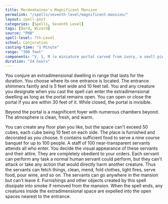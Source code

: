 ```yaml
---
title: Mordenkainen's Magnificent Mansion
permalink: "/spells/seventh-level/magnificent-mansion/"
layout: spell-post
categories: [Spells, Seventh Level]
tags: [Bard, Wizard]
source: "PHB"
spell-level: 7th-Level
school: Conjuration
casting-time: "1 Minute"
range: "300 feet"
components: "V, S, M (a miniature portal carved from ivory, a small piece of polished marble, and a tiny silver spoon, each item worth at least 5gp)"
duration: "24 hours"
---
```


You conjure an extradimensional dwelling in range that lasts for the duration. You choose where its one entrance is located. The entrance shimmers faintly and is 5 feet wide and 10 feet tall. You and any creature you designate when you cast the spell can enter the extradimensional dwelling as long as the portal remains open. You can open or close the portal if you are within 30 feet of it. While closed, the portal is invisible.

Beyond the portal is a magnificent foyer with numerous chambers beyond. The atmosphere is clean, fresh, and warm.

You can create any floor plan you like, but the space can't exceed 50 cubes, each cube being 10 feet on each side. The place is furnished and decorated as you choose. It contains sufficient food to serve a nine course banquet for up to 100 people. A staff of 100 near-transparent servants attends all who enter. You decide the visual appearance of these servants and their attire. They are completely obedient to your orders. Each servant can perform any task a normal human servant could perform, but they can't attack or take any action that would directly harm another creature. Thus the servants can fetch things, clean, mend, fold clothes, light fires, serve food, pour wine, and so on. The servants can go anywhere in the mansion but can't leave it. Furnishings and other objects created by this spell dissipate into smoke if removed from the mansion. When the spell ends, any creatures inside the extradimensional space are expelled into the open spaces nearest to the entrance.